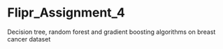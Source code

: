 # Flipr_Assignment_4
Decision tree, random forest and gradient boosting algorithms on breast cancer dataset
